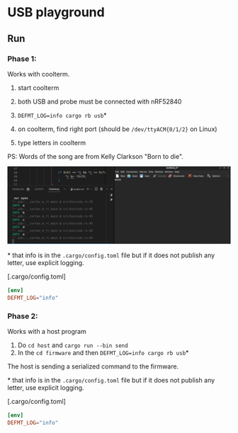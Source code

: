 # USB playground

## Run

### Phase 1:

Works with coolterm.
1. start coolterm
2. both USB and probe must be connected with nRF52840

3. `DEFMT_LOG=info cargo rb usb`*
4. on coolterm, find right port (should be `/dev/ttyACM{0/1/2}` on Linux)
5. type letters in coolterm

PS: Words of the song are from Kelly Clarkson "Born to die".

![](example.png)

\* that info is in the `.cargo/config.toml` file but if it does not publish any letter, use explicit logging.

[.cargo/config.toml]
```toml
[env]
DEFMT_LOG="info"
```

### Phase 2:

Works with a host program
1. Do `cd host` and `cargo run --bin send`
2. In the `cd firmware` and then `DEFMT_LOG=info cargo rb usb`*

The host is sending a serialized command to the firmware.



\* that info is in the `.cargo/config.toml` file but if it does not publish any letter, use explicit logging.

[.cargo/config.toml]
```toml
[env]
DEFMT_LOG="info"
```